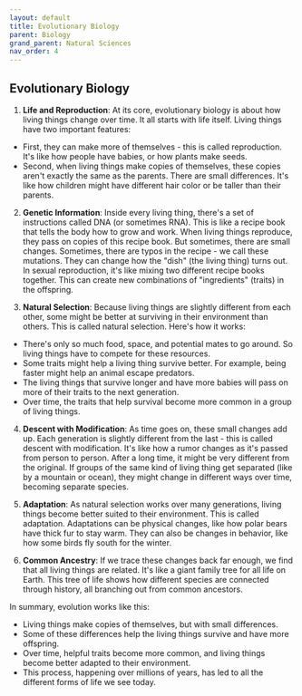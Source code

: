 ```yaml
---
layout: default
title: Evolutionary Biology
parent: Biology
grand_parent: Natural Sciences
nav_order: 4
---
```


## Evolutionary Biology

1. **Life and Reproduction**: At its core, evolutionary biology is about how living things change over time. It all starts with life itself. Living things have two important features:
- First, they can make more of themselves - this is called reproduction. It's like how people have babies, or how plants make seeds.
- Second, when living things make copies of themselves, these copies aren't exactly the same as the parents. There are small differences. It's like how children might have different hair color or be taller than their parents.

2. **Genetic Information**: Inside every living thing, there's a set of instructions called DNA (or sometimes RNA). This is like a recipe book that tells the body how to grow and work. When living things reproduce, they pass on copies of this recipe book. But sometimes, there are small changes. Sometimes, there are typos in the recipe - we call these mutations. They can change how the "dish" (the living thing) turns out. In sexual reproduction, it's like mixing two different recipe books together. This can create new combinations of "ingredients" (traits) in the offspring.

3. **Natural Selection**: Because living things are slightly different from each other, some might be better at surviving in their environment than others. This is called natural selection. Here's how it works:
- There's only so much food, space, and potential mates to go around. So living things have to compete for these resources.
- Some traits might help a living thing survive better. For example, being faster might help an animal escape predators.
- The living things that survive longer and have more babies will pass on more of their traits to the next generation.
- Over time, the traits that help survival become more common in a group of living things.

4. **Descent with Modification**: As time goes on, these small changes add up. Each generation is slightly different from the last - this is called descent with modification. It's like how a rumor changes as it's passed from person to person. After a long time, it might be very different from the original. If groups of the same kind of living thing get separated (like by a mountain or ocean), they might change in different ways over time, becoming separate species.

5. **Adaptation**: As natural selection works over many generations, living things become better suited to their environment. This is called adaptation. Adaptations can be physical changes, like how polar bears have thick fur to stay warm. They can also be changes in behavior, like how some birds fly south for the winter.

6. **Common Ancestry**: If we trace these changes back far enough, we find that all living things are related. It's like a giant family tree for all life on Earth. This tree of life shows how different species are connected through history, all branching out from common ancestors.

In summary, evolution works like this:
- Living things make copies of themselves, but with small differences.
- Some of these differences help the living things survive and have more offspring.
- Over time, helpful traits become more common, and living things become better adapted to their environment.
- This process, happening over millions of years, has led to all the different forms of life we see today.

